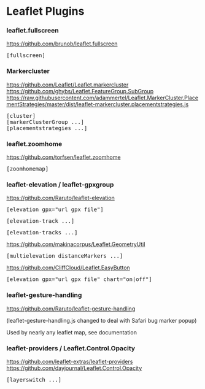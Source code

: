 # Leaflet Plugins

<h3>leaflet.fullscreen</h3>

https://github.com/brunob/leaflet.fullscreen

<pre>[fullscreen]</pre>

<h3>Markercluster</h3>

https://github.com/Leaflet/Leaflet.markercluster   
https://github.com/ghybs/Leaflet.FeatureGroup.SubGroup
https://raw.githubusercontent.com/adammertel/Leaflet.MarkerCluster.PlacementStrategies/master/dist/leaflet-markercluster.placementstrategies.js

<pre>[cluster]
[markerClusterGroup ...]
[placementstrategies ...]</pre>

<h3>leaflet.zoomhome</h3>

https://github.com/torfsen/leaflet.zoomhome

<pre>[zoomhomemap]</pre>

<h3>leaflet-elevation / leaflet-gpxgroup</h3>

https://github.com/Raruto/leaflet-elevation

<pre>[elevation gpx="url_gpx_file"]</pre>
<pre>[elevation-track ...]</pre>
<pre>[elevation-tracks ...]</pre>

https://github.com/makinacorpus/Leaflet.GeometryUtil

<pre>[multielevation distanceMarkers ...]</pre>

https://github.com/CliffCloud/Leaflet.EasyButton

<pre>[elevation gpx="url_gpx_file" chart="on|off"]</pre>

<h3>leaflet-gesture-handling</h3>

https://github.com/Raruto/leaflet-gesture-handling

(leaflet-gesture-handling.js changed to deal with Safari bug marker popup)

Used by nearly any leaflet map, see documentation

<h3>leaflet-providers / Leaflet.Control.Opacity</h3>

https://github.com/leaflet-extras/leaflet-providers
https://github.com/dayjournal/Leaflet.Control.Opacity

<pre>[layerswitch ...]</pre>
